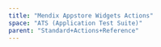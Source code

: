 ```yaml
---
title: "Mendix Appstore Widgets Actions"
space: "ATS (Application Test Suite)"
parent: "Standard+Actions+Reference"
---
```

